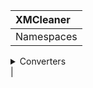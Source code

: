 |    XMCleaner   |
|:---------------|
|Namespaces
<details><summary>Converters</summary>
Classes
 <details>
 <summary>HashLog</summary>
 Members
  <details>
  <summary>Public</summary>
  Members 
   <details>
   <summary>func1</summary>
   funcDescription
   </details>
  </details>
  <details>
  <summary>Private</summary>
  Members
   <details>
   <summary>func1</summary>
   </details>
  </details>
 </details>
 <details>
 <summary>class1</summary>
 Members
  <details>
  <summary>Public</summary>
  Functions
   <details>
   <summary>func1</summary>
   funcDescription
   </details>
  </details>
 </details>
</details>|